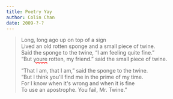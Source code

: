 ```yaml
---
title: Poetry Yay
author: Colin Chan
date: 2009-?-?
---
```


> Long, long ago up on top of a sign\
> Lived an old rotten sponge and a small piece of twine.\
> Said the sponge to the twine, “I am feeling quite fine.”\
> “But <span style="text-decoration-line: underline; text-decoration-style: wavy; text-decoration-color: red">youre</span> rotten, my friend.” said the small piece of twine.
>
> “That I am, that I am,” said the sponge to the twine.\
> “But I think you'll find me in the prime of my time.\
> For I know when it's wrong and when it is fine\
> To use an apostrophe.  You fail, Mr. Twine.”
